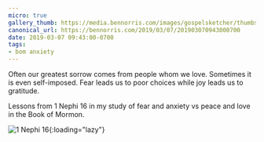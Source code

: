 ```yaml
---
micro: true
gallery_thumb: https://media.bennorris.com/images/gospelsketcher/thumbs/1-nephi-16.jpg
canonical_url: https://bennorris.com/2019/03/07/201903070943000700
date: 2019-03-07 09:43:00-0700
tags:
- bom anxiety
---
```


Often our greatest sorrow comes from people whom we love. Sometimes it is even self-imposed. Fear leads us to poor choices while joy leads us to gratitude.

Lessons from 1 Nephi 16 in my study of fear and anxiety vs peace and love in the Book of Mormon.

![1 Nephi 16](https://media.bennorris.com/images/gospelsketcher/bom-anxiety-study/1-nephi-16.jpg){:loading="lazy"}